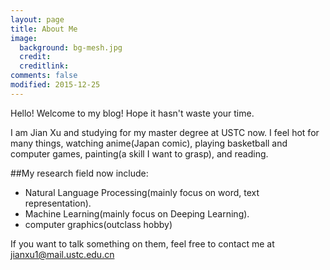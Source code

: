 ```yaml
---
layout: page
title: About Me
image:
  background: bg-mesh.jpg
  credit: 
  creditlink: 
comments: false
modified: 2015-12-25
---
```


Hello! Welcome to my blog! Hope it hasn't waste your time.

I am Jian Xu and studying for my master degree at USTC now. I feel hot for many things, watching anime(Japan comic), playing basketball and computer games, painting(a skill I want to grasp), and reading.

##My research field now include:

* Natural Language Processing(mainly focus on word, text representation).
* Machine Learning(mainly focus on Deeping Learning).
* computer graphics(outclass hobby) 

If you want to talk something on them, feel free to contact me at jianxu1@mail.ustc.edu.cn
